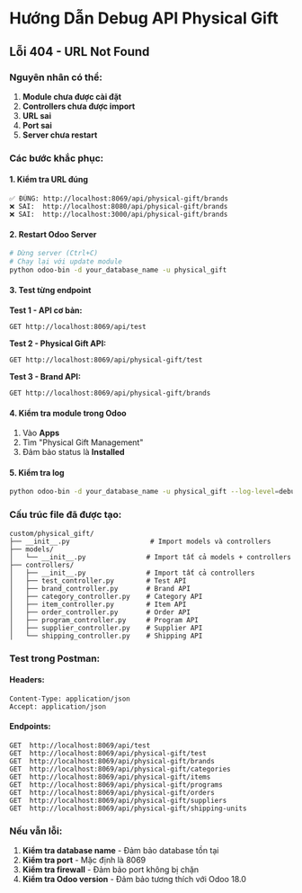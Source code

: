 # Hướng Dẫn Debug API Physical Gift

## Lỗi 404 - URL Not Found

### Nguyên nhân có thể:
1. **Module chưa được cài đặt**
2. **Controllers chưa được import**
3. **URL sai**
4. **Port sai**
5. **Server chưa restart**

### Các bước khắc phục:

#### 1. Kiểm tra URL đúng
```
✅ ĐÚNG: http://localhost:8069/api/physical-gift/brands
❌ SAI:  http://localhost:8080/api/physical-gift/brands
❌ SAI:  http://localhost:3000/api/physical-gift/brands
```

#### 2. Restart Odoo Server
```bash
# Dừng server (Ctrl+C)
# Chạy lại với update module
python odoo-bin -d your_database_name -u physical_gift
```

#### 3. Test từng endpoint

**Test 1 - API cơ bản:**
```
GET http://localhost:8069/api/test
```

**Test 2 - Physical Gift API:**
```
GET http://localhost:8069/api/physical-gift/test
```

**Test 3 - Brand API:**
```
GET http://localhost:8069/api/physical-gift/brands
```

#### 4. Kiểm tra module trong Odoo
1. Vào **Apps**
2. Tìm "Physical Gift Management"
3. Đảm bảo status là **Installed**

#### 5. Kiểm tra log
```bash
python odoo-bin -d your_database_name -u physical_gift --log-level=debug
```

### Cấu trúc file đã được tạo:

```
custom/physical_gift/
├── __init__.py                    # Import models và controllers
├── models/
│   └── __init__.py               # Import tất cả models + controllers
├── controllers/
│   ├── __init__.py               # Import tất cả controllers
│   ├── test_controller.py        # Test API
│   ├── brand_controller.py       # Brand API
│   ├── category_controller.py    # Category API
│   ├── item_controller.py        # Item API
│   ├── order_controller.py       # Order API
│   ├── program_controller.py     # Program API
│   ├── supplier_controller.py    # Supplier API
│   └── shipping_controller.py    # Shipping API
```

### Test trong Postman:

#### Headers:
```
Content-Type: application/json
Accept: application/json
```

#### Endpoints:
```
GET  http://localhost:8069/api/test
GET  http://localhost:8069/api/physical-gift/test
GET  http://localhost:8069/api/physical-gift/brands
GET  http://localhost:8069/api/physical-gift/categories
GET  http://localhost:8069/api/physical-gift/items
GET  http://localhost:8069/api/physical-gift/programs
GET  http://localhost:8069/api/physical-gift/orders
GET  http://localhost:8069/api/physical-gift/suppliers
GET  http://localhost:8069/api/physical-gift/shipping-units
```

### Nếu vẫn lỗi:

1. **Kiểm tra database name** - Đảm bảo database tồn tại
2. **Kiểm tra port** - Mặc định là 8069
3. **Kiểm tra firewall** - Đảm bảo port không bị chặn
4. **Kiểm tra Odoo version** - Đảm bảo tương thích với Odoo 18.0 